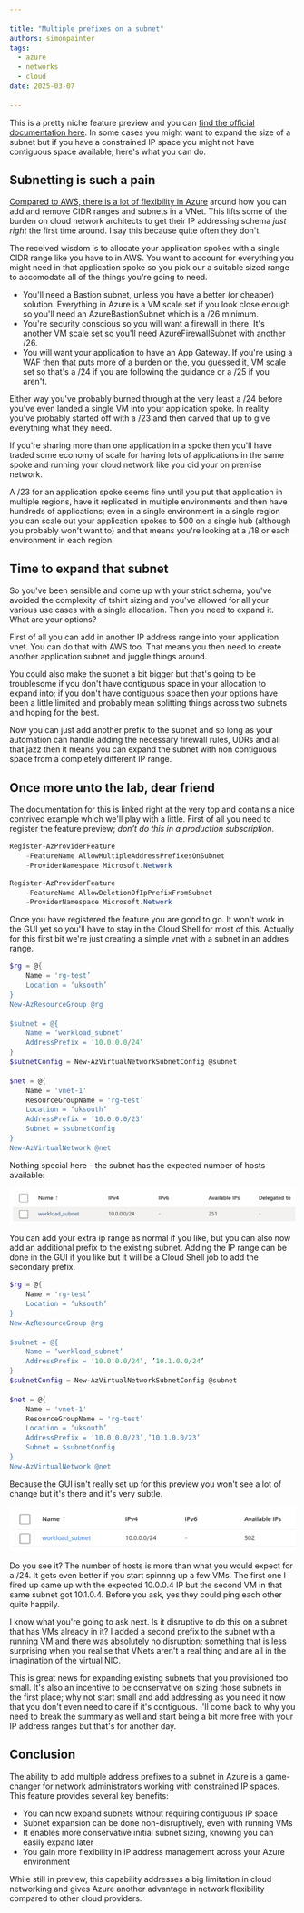 ```yaml
---

title: "Multiple prefixes on a subnet"
authors: simonpainter
tags:
  - azure
  - networks
  - cloud
date: 2025-03-07

---
```


This is a pretty niche feature preview and you can [find the official documentation here](https://learn.microsoft.com/en-us/azure/virtual-network/how-to-multiple-prefixes-subnet?tabs=powershell). In some cases you might want to expand the size of a subnet but if you have a constrained IP space you might not have contiguous space available; here's what you can do.
<!-- truncate -->

## Subnetting is such a pain

[Compared to AWS, there is a lot of flexibility in Azure](pint-of-cidr.md) around how you can add and remove CIDR ranges and subnets in a VNet. This lifts some of the burden on cloud network architects to get their IP addressing schema _just right_ the first time around. I say this because quite often they don't. 

The received wisdom is to allocate your application spokes with a single CIDR range like you have to in AWS. You want to account for everything you might need in that application spoke so you pick our a suitable sized range to accomodate all of the things you're going to need.

- You'll need a Bastion subnet, unless you have a better (or cheaper) solution. Everything in Azure is a VM scale set if you look close enough so you'll need an AzureBastionSubnet which is a /26 minimum.
- You're security conscious so you will want a firewall in there. It's another VM scale set so you'll need AzureFirewallSubnet with another /26.
- You will want your application to have an App Gateway. If you're using a WAF then that puts more of a burden on the, you guessed it, VM scale set so that's a /24 if you are following the guidance or a /25 if you aren't.

Either way you've probably burned through at the very least a /24 before you've even landed a single VM into your application spoke. In reality you've probably started off with a /23 and then carved that up to give everything what they need. 

If you're sharing more than one application in a spoke then you'll have traded some economy of scale for having lots of applications in the same spoke and running your cloud network like you did your on premise network. 

A /23 for an application spoke seems fine until you put that application in multiple regions, have it replicated in multiple environments and then have hundreds of applications; even in a single environment in a single region you can scale out your application spokes to 500 on a single hub (although you probably won't want to) and that means you're looking at a /18 or each environment in each region.

## Time to expand that subnet

So you've been sensible and come up with your strict schema; you've avoided the complexity of tshirt sizing and you've allowed for all your various use cases with a single allocation. Then you need to expand it. What are your options?

First of all you can add in another IP address range into your application vnet. You can do that with AWS too. That means you then need to create another application subnet and juggle things around. 

You could also make the subnet a bit bigger but that's going to be troublesome if you don't have contiguous space in your allocation to expand into; if you don't have contiguous space then your options have been a little limited and probably mean splitting things across two subnets and hoping for the best.

Now you can just add another prefix to the subnet and so long as your automation can handle adding the necessary firewall rules, UDRs and all that jazz then it means you can expand the subnet with non contiguous space from a completely different IP range.

## Once more unto the lab, dear friend

The documentation for this is linked right at the very top and contains a nice contrived example which we'll play with a little. First of all you need to register the feature preview; _don't do this in a production subscription_.

```powershell
Register-AzProviderFeature 
    -FeatureName AllowMultipleAddressPrefixesOnSubnet 
    -ProviderNamespace Microsoft.Network
```

```powershell
Register-AzProviderFeature
    -FeatureName AllowDeletionOfIpPrefixFromSubnet 
    -ProviderNamespace Microsoft.Network
```

Once you have registered the feature you are good to go. It won't work in the GUI yet so you'll have to stay in the Cloud Shell for most of this. Actually for this first bit we're just creating a simple vnet with a subnet in an addres range.

```powershell
$rg = @{
    Name = 'rg-test’
    Location = ‘uksouth’
}
New-AzResourceGroup @rg

$subnet = @{
    Name = ‘workload_subnet’
    AddressPrefix = '10.0.0.0/24’
}
$subnetConfig = New-AzVirtualNetworkSubnetConfig @subnet 

$net = @{
    Name = 'vnet-1'
    ResourceGroupName = 'rg-test’
    Location = ‘uksouth’
    AddressPrefix = ’10.0.0.0/23’
    Subnet = $subnetConfig
}
New-AzVirtualNetwork @net
```

Nothing special here - the subnet has the expected number of hosts available:

![Screen shot of workload subnet with single prefix](img/workload_subnet_1.png)

You can add your extra ip range as normal if you like, but you can also now add an additional prefix to the existing subnet. Adding the IP range can be done in the GUI if you like but it will be a Cloud Shell job to add the secondary prefix.

```powershell
$rg = @{
    Name = 'rg-test’
    Location = ‘uksouth’
}
New-AzResourceGroup @rg

$subnet = @{
    Name = ‘workload_subnet’
    AddressPrefix = '10.0.0.0/24’, ’10.1.0.0/24’
}
$subnetConfig = New-AzVirtualNetworkSubnetConfig @subnet 

$net = @{
    Name = 'vnet-1'
    ResourceGroupName = 'rg-test’
    Location = ‘uksouth’
    AddressPrefix = ’10.0.0.0/23’,’10.1.0.0/23’
    Subnet = $subnetConfig
}
New-AzVirtualNetwork @net
```

Because the GUI isn't really set up for this preview you won't see a lot of change but it's there and it's very subtle. 

![Screen shot of workload subnet with two prefixes](img/workload_subnet_2.png)

Do you see it? The number of hosts is more than what you would expect for a /24. It gets even better if you start spinnng up a few VMs. The first one I fired up came up with the expected 10.0.0.4 IP but the second VM in that same subnet got 10.1.0.4. Before you ask, yes they could ping each other quite happily.

I know what you're going to ask next. Is it disruptive to do this on a subnet that has VMs already in it? I added a second prefix to the subnet with a running VM and there was absolutely no disruption; something that is less surprising when you realise that VNets aren't a real thing and are all in the imagination of the virtual NIC.

This is great news for expanding existing subnets that you provisioned too small. It's also an incentive to be conservative on sizing those subnets in the first place; why not start small and add addressing as you need it now that you don't even need to care if it's contiguous. I'll come back to why you need to break the summary as well and start being a bit more free with your IP address ranges but that's for another day.

## Conclusion

The ability to add multiple address prefixes to a subnet in Azure is a game-changer for network administrators working with constrained IP spaces. This feature provides several key benefits:

- You can now expand subnets without requiring contiguous IP space
- Subnet expansion can be done non-disruptively, even with running VMs
- It enables more conservative initial subnet sizing, knowing you can easily expand later
- You gain more flexibility in IP address management across your Azure environment

While still in preview, this capability addresses a big limitation in cloud networking and gives Azure another advantage in network flexibility compared to other cloud providers.
